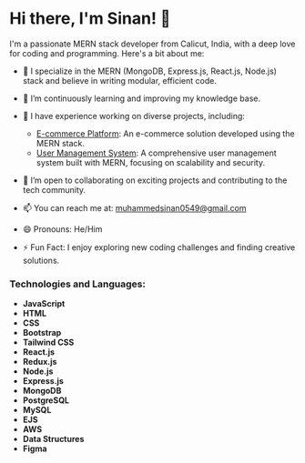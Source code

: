 # Hi there, I'm Sinan! 👋

I'm a passionate MERN stack developer from Calicut, India, with a deep love for coding and programming. Here's a bit about me:

- 🔭 I specialize in the MERN (MongoDB, Express.js, React.js, Node.js) stack and believe in writing modular, efficient code.
  
- 🌱 I’m continuously learning and improving my knowledge base.
  
- 💼 I have experience working on diverse projects, including:
  - [E-commerce Platform](https://github.com/sinanptm/ecommerse-project): An e-commerce solution developed using the MERN stack.
  -  [User Management System](https://github.com/sinanptm/user-managment-MERN): A comprehensive user management system built with MERN, focusing on scalability and security.
  
- 🤝 I’m open to collaborating on exciting projects and contributing to the tech community.
  
- 📫 You can reach me at: muhammedsinan0549@gmail.com
  
- 😄 Pronouns: He/Him
  
- ⚡ Fun Fact: I enjoy exploring new coding challenges and finding creative solutions.

### Technologies and Languages:

- **JavaScript**
- **HTML**
- **CSS**
- **Bootstrap**
- **Tailwind CSS**
- **React.js**
- **Redux.js**
- **Node.js**
- **Express.js**
- **MongoDB**
- **PostgreSQL**
- **MySQL**
- **EJS**
- **AWS**
- **Data Structures**
- **Figma**
